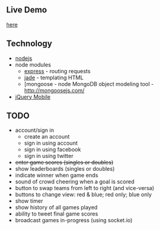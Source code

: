 Live Demo
---------
[here](http://fooscore.nodester.com/)

Technology
----------
* [nodejs](http://nodejs.org/)
* node modules
    * [express](http://expressjs.com/) - routing requests
    * [jade](http://jade-lang.com/) - templating HTML
    * [mongoose - node MongoDB object modeling tool - http://mongoosejs.com/  
* [jQuery Mobile](http://jquerymobile.com/)

TODO
----
* account/sign in
  * create an account
  * sign in using account
  * sign in using facebook
  * sign in using twitter
* ~~enter game scores (singles or doubles)~~
* show leaderboards (singles or doubles)
* indicate winner when game ends
* sound of crowd cheering when a goal is scored
* button to swap teams from left to right (and vice-versa)
* buttons to change view: red & blue; red only; blue only
* show timer
* show history of all games played
* ability to tweet final game scores
* broadcast games in-progress (using socket.io)

